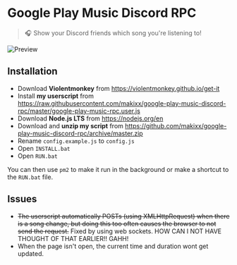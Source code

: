 # Google Play Music Discord RPC
> 🎧 Show your Discord friends which song you're listening to!

![Preview](https://raw.githubusercontent.com/makixx/google-play-music-rpc/master/images/preview.png)

## Installation
- Download **Violentmonkey** from https://violentmonkey.github.io/get-it
- Install **my userscript** from https://raw.githubusercontent.com/makixx/google-play-music-discord-rpc/master/google-play-music-rpc.user.js
- Download **Node.js LTS** from https://nodejs.org/en
- Download and **unzip my script** from https://github.com/makixx/google-play-music-discord-rpc/archive/master.zip
- Rename `config.example.js` to `config.js` 
- Open `INSTALL.bat`
- Open `RUN.bat`

You can then use `pm2` to make it run in the background or make a shortcut to the `RUN.bat` file.

## Issues
- ~~The userscript automatically POSTs (using XMLHttpRequest) when there is a song change, but doing this too often causes the browser to not send the request.~~ Fixed by using web sockets. HOW CAN I NOT HAVE THOUGHT OF THAT EARLIER!! GAHH!
- When the page isn't open, the current time and duration wont get updated.